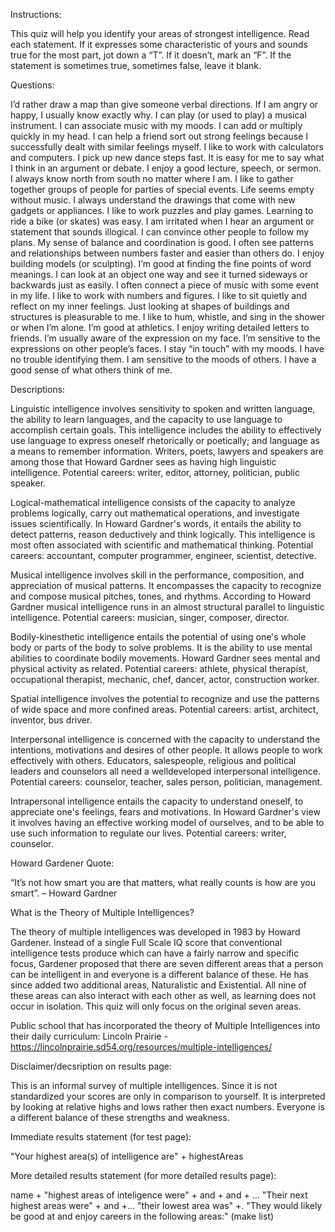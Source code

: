 Instructions:

This quiz will help you identify your areas of strongest intelligence. Read each
statement. If it expresses some characteristic of yours and sounds true for the most part,
jot down a “T”. If it doesn’t, mark an “F”. If the statement is sometimes true, sometimes
false, leave it blank.


Questions:

I’d rather draw a map than give someone verbal directions.
If I am angry or happy, I usually know exactly why.
I can play (or used to play) a musical instrument.
I can associate music with my moods.
I can add or multiply quickly in my head.
I can help a friend sort out strong feelings because I successfully dealt with
similar feelings myself.
I like to work with calculators and computers.
I pick up new dance steps fast.
It is easy for me to say what I think in an argument or debate.
I enjoy a good lecture, speech, or sermon.
I always know north from south no matter where I am.
I like to gather together groups of people for parties of special events.
Life seems empty without music.
I always understand the drawings that come with new gadgets or appliances.
I like to work puzzles and play games.
Learning to ride a bike (or skates) was easy.
I am irritated when I hear an argument or statement that sounds illogical.
I can convince other people to follow my plans.
My sense of balance and coordination is good.
I often see patterns and relationships between numbers faster and easier than
others do.
I enjoy building models (or sculpting).
I’m good at finding the fine points of word meanings.
I can look at an object one way and see it turned sideways or backwards just as
easily.
I often connect a piece of music with some event in my life.
I like to work with numbers and figures.
I like to sit quietly and reflect on my inner feelings.
Just looking at shapes of buildings and structures is pleasurable to me.
I like to hum, whistle, and sing in the shower or when I’m alone.
I’m good at athletics.
I enjoy writing detailed letters to friends.
I’m usually aware of the expression on my face.
I’m sensitive to the expressions on other people’s faces.
I stay “in touch” with my moods. I have no trouble identifying them.
I am sensitive to the moods of others.
I have a good sense of what others think of me.


Descriptions:

Linguistic intelligence involves sensitivity to spoken and written language, the ability to
learn languages, and the capacity to use language to accomplish certain goals. This
intelligence includes the ability to effectively use language to express oneself rhetorically
or poetically; and language as a means to remember information. Writers, poets, lawyers
and speakers are among those that Howard Gardner sees as having high linguistic
intelligence. Potential careers: writer, editor, attorney, politician, public speaker.

Logical-mathematical intelligence consists of the capacity to analyze problems
logically, carry out mathematical operations, and investigate issues scientifically. In
Howard Gardner's words, it entails the ability to detect patterns, reason deductively and
think logically. This intelligence is most often associated with scientific and
mathematical thinking. Potential careers: accountant, computer programmer, engineer, scientist, detective.

Musical intelligence involves skill in the performance, composition, and appreciation of
musical patterns. It encompasses the capacity to recognize and compose musical pitches,
tones, and rhythms. According to Howard Gardner musical intelligence runs in an almost
structural parallel to linguistic intelligence. Potential careers: musician, singer, composer, director.

Bodily-kinesthetic intelligence entails the potential of using one's whole body or parts of
the body to solve problems. It is the ability to use mental abilities to coordinate bodily
movements. Howard Gardner sees mental and physical activity as related. Potential careers: athlete, physical therapist, occupational therapist, mechanic, chef, dancer, actor, construction worker. 

Spatial intelligence involves the potential to recognize and use the patterns of wide
space and more confined areas. Potential careers: artist, architect, inventor, bus driver.

Interpersonal intelligence is concerned with the capacity to understand the intentions,
motivations and desires of other people. It allows people to work effectively with others.
Educators, salespeople, religious and political leaders and counselors all need a welldeveloped interpersonal intelligence. Potential careers: counselor, teacher, sales person, politician, management. 

Intrapersonal intelligence entails the capacity to understand oneself, to appreciate one's
feelings, fears and motivations. In Howard Gardner's view it involves having an effective
working model of ourselves, and to be able to use such information to regulate our lives. Potential careers: writer, counselor.


Howard Gardener Quote:

“It’s not how smart you are that matters, what really counts is how are you smart”. – Howard Gardner


What is the Theory of Multiple Intelligences?

The theory of multiple intelligences was developed in 1983 by Howard Gardener. Instead of a single Full Scale IQ score that conventional intelligence tests produce which can have a fairly narrow and specific focus, Gardener proposed that there are seven different areas that a person can be intelligent in and everyone is a different balance of these. He has since added two additional areas, Naturalistic and Existential. All nine of these areas can also interact with each other as well, as learning does not occur in isolation. This quiz will only focus on the original seven areas.


Public school that has incorporated the theory of Multiple Intelligences into their daily curriculum: 
Lincoln Prairie - https://lincolnprairie.sd54.org/resources/multiple-intelligences/


Disclaimer/decsription on results page:

This is an informal survey of multiple intelligences. Since it is not standardized your scores are only in comparison to yourself. It is interpreted by looking at relative highs and lows rather then exact numbers. Everyone is a different balance of these strengths and weakness.   


Immediate results statement (for test page):

"Your highest area(s) of intelligence are" + highestAreas


More detailed results statement (for more detailed results page):

name + "highest areas of inteligence were" + and + and + ... "Their next highest areas were" + and +...
"their lowest area was" +. "They would likely be good at and enjoy careers in the following areas:" (make list)